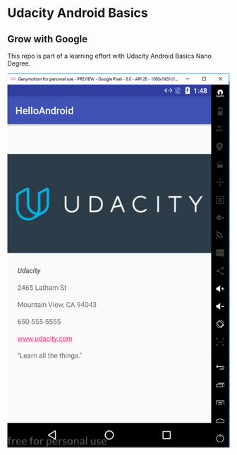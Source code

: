 # Udacity Android Basics
## Grow with Google

This repo is part of a learning effort with Udacity Android Basics Nano Degree.

![screenshot](https://github.com/jmhardison/udacity-andb-helloandroid/raw/master/screenshot1.PNG)
